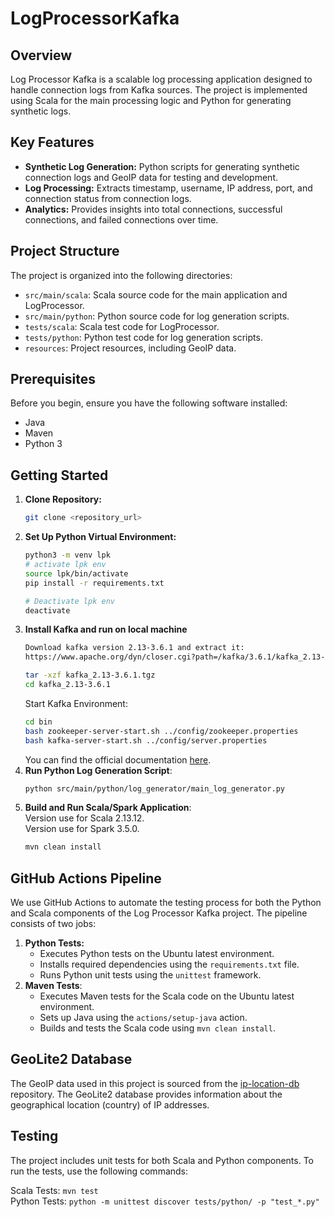 # LogProcessorKafka

## Overview
Log Processor Kafka is a scalable log processing application designed to handle connection logs from Kafka sources. 
The project is implemented using Scala for the main processing logic and Python for generating synthetic logs.

## Key Features
- **Synthetic Log Generation:** Python scripts for generating synthetic connection logs and GeoIP data for testing and development.
- **Log Processing:** Extracts timestamp, username, IP address, port, and connection status from connection logs.
- **Analytics:** Provides insights into total connections, successful connections, and failed connections over time.

## Project Structure
The project is organized into the following directories:
- `src/main/scala`: Scala source code for the main application and LogProcessor.
- `src/main/python`: Python source code for log generation scripts.
- `tests/scala`: Scala test code for LogProcessor.
- `tests/python`: Python test code for log generation scripts.
- `resources`: Project resources, including GeoIP data.

## Prerequisites
Before you begin, ensure you have the following software installed:
- Java
- Maven
- Python 3

## Getting Started
1. **Clone Repository:**
   ```bash
   git clone <repository_url>
   ```
2. **Set Up Python Virtual Environment:**
   ```bash
   python3 -m venv lpk
   # activate lpk env
   source lpk/bin/activate
   pip install -r requirements.txt
   ```
   ```bash
   # Deactivate lpk env
   deactivate
   ```
3. **Install Kafka and run on local machine**
   ```bash
   Download kafka version 2.13-3.6.1 and extract it:
   https://www.apache.org/dyn/closer.cgi?path=/kafka/3.6.1/kafka_2.13-3.6.1.tgz
   
   tar -xzf kafka_2.13-3.6.1.tgz
   cd kafka_2.13-3.6.1
   ```
   Start Kafka Environment:
   ```bash
   cd bin
   bash zookeeper-server-start.sh ../config/zookeeper.properties
   bash kafka-server-start.sh ../config/server.properties
   ```
   You can find the official documentation [here](https://kafka.apache.org/quickstart).
4. **Run Python Log Generation Script**:
   ```bash
   python src/main/python/log_generator/main_log_generator.py
   ```
5. **Build and Run Scala/Spark Application**:<br/>
   Version use for Scala 2.13.12.<br/>
   Version use for Spark 3.5.0.
   ```bash
   mvn clean install
   ```

## GitHub Actions Pipeline

We use GitHub Actions to automate the testing process for both the Python and Scala components of the Log Processor Kafka project. The pipeline consists of two jobs:

1. **Python Tests:**
   - Executes Python tests on the Ubuntu latest environment.
   - Installs required dependencies using the `requirements.txt` file.
   - Runs Python unit tests using the `unittest` framework.
2. **Maven Tests**:
   - Executes Maven tests for the Scala code on the Ubuntu latest environment.
   - Sets up Java using the `actions/setup-java` action.
   - Builds and tests the Scala code using `mvn clean install`.

## GeoLite2 Database

The GeoIP data used in this project is sourced from the [ip-location-db](https://github.com/sapics/ip-location-db) repository. 
The GeoLite2 database provides information about the geographical location (country) of IP addresses.

## Testing
The project includes unit tests for both Scala and Python components. To run the tests, use the following commands:

Scala Tests: `mvn test`<br/>
Python Tests: `python -m unittest discover tests/python/ -p "test_*.py"`